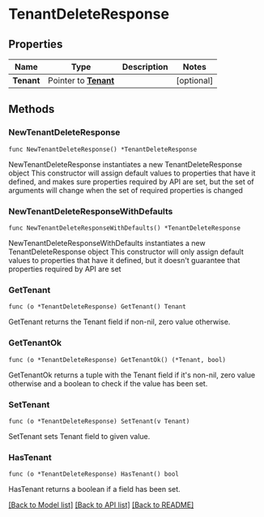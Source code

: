 # TenantDeleteResponse

## Properties

Name | Type | Description | Notes
------------ | ------------- | ------------- | -------------
**Tenant** | Pointer to [**Tenant**](Tenant.md) |  | [optional] 

## Methods

### NewTenantDeleteResponse

`func NewTenantDeleteResponse() *TenantDeleteResponse`

NewTenantDeleteResponse instantiates a new TenantDeleteResponse object
This constructor will assign default values to properties that have it defined,
and makes sure properties required by API are set, but the set of arguments
will change when the set of required properties is changed

### NewTenantDeleteResponseWithDefaults

`func NewTenantDeleteResponseWithDefaults() *TenantDeleteResponse`

NewTenantDeleteResponseWithDefaults instantiates a new TenantDeleteResponse object
This constructor will only assign default values to properties that have it defined,
but it doesn't guarantee that properties required by API are set

### GetTenant

`func (o *TenantDeleteResponse) GetTenant() Tenant`

GetTenant returns the Tenant field if non-nil, zero value otherwise.

### GetTenantOk

`func (o *TenantDeleteResponse) GetTenantOk() (*Tenant, bool)`

GetTenantOk returns a tuple with the Tenant field if it's non-nil, zero value otherwise
and a boolean to check if the value has been set.

### SetTenant

`func (o *TenantDeleteResponse) SetTenant(v Tenant)`

SetTenant sets Tenant field to given value.

### HasTenant

`func (o *TenantDeleteResponse) HasTenant() bool`

HasTenant returns a boolean if a field has been set.


[[Back to Model list]](../README.md#documentation-for-models) [[Back to API list]](../README.md#documentation-for-api-endpoints) [[Back to README]](../README.md)


